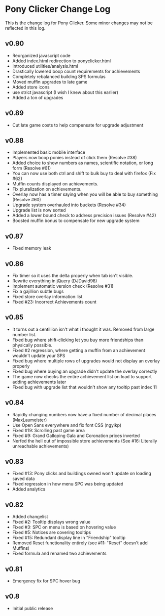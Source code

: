 # Pony Clicker Change Log
This is the change log for Pony Clicker. Some minor changes may not be reflected in this log.

## v0.90
- Reorganized javascript code
- Added index.html redirection to ponyclicker.html
- Introduced utilities/analysis.html
- Drastically lowered boop count requirements for achievements
- Completely rebalanced building SPS formulas
- Moved muffin upgrades to late game
- Added store icons
- use strict javascript (I wish I knew about this earlier)
- Added a ton of upgrades

## v0.89
- Cut late game costs to help compensate for upgrade adjustment

## v0.88
- Implemented basic mobile interface
- Players now boop ponies instead of click them (Resolve #38)
- Added choice to show numbers as names, scientific notation, or long form (Resolve #61)
- You can now use both ctrl and shift to bulk buy to deal with firefox (Fix #62)
- Muffin counts displayed on achievements.
- Fix pluralization on achievements.
- Overlay now has a timer saying when you will be able to buy something (Resolve #60)
- Upgrade system overhauled into buckets (Resolve #34)
- Upgrade list is now sorted
- Added a lower bound check to address precision issues (Resolve #42)
- Boosted muffin bonus to compensate for new upgrade system

## v0.87
- Fixed memory leak

## v0.86
- Fix timer so it uses the delta properly when tab isn't visible.
- Rewrite everything in jQuery (DJDavid98)
- Implement automatic version check (Resolve #31)
- Fix a gajillion subtle bugs
- Fixed store overlay information list
- Fixed #23: Incorrect Achievements count

## v0.85
- It turns out a centillion isn't what i thought it was. Removed from large number list.
- Fixed bug where shift-clicking let you buy more friendships than physically possible.
- Fixed #2 regression, where getting a muffin from an achievement wouldn't update your SPS
- Fixed bug where multiple rows of upgrades would not display an overlay properly
- Fixed bug where buying an upgrade didn't update the overlay correctly
- The game now checks the entire achievement list on load to support adding achievements later
- Fixed bug with upgrade list that wouldn't show any tooltip past index 11

## v0.84
- Rapidly changing numbers now have a fixed number of decimal places (MaxLaumeister)
- Use Open Sans everywhere and fix font CSS (ngyikp)
- Fixed #19: Scrolling past game area
- Fixed #9: Grand Galloping Gala and Coronation prices inverted
- Nerfed the hell out of impossible store achievements (See #16: Literally unreachable achievements)

## v0.83
- Fixed #13: Pony clicks and buildings owned won't update on loading saved data
- Fixed regression in how menu SPC was being updated
- Added analytics

## v0.82
- Added changelist
- Fixed #2: Tooltip displays wrong value
- Fixed #3: SPC on menu is based on hovering value
- Fixed #5: Notices are covering tooltips
- Fixed #15: Redundant display line in "Friendship" tooltip
- Removed Reset functionality entirely (see #11: "Reset" doesn't add Muffins)
- Fixed formula and renamed two achievements

## v0.81
- Emergency fix for SPC hover bug

## v0.8
- Initial public release
